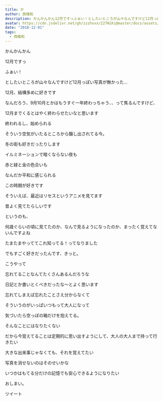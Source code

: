 ```yaml
---
title: か
author: 西條和
description: かんかんかん12月ですっふぁい！としたいところが山々なんですけど12月っぽい写真が無かった…12月、結構多めに好きですなんだろう、9月10月と...
avatar: https://cdn.jsdelivr.net/gh/zzzhxxx/227WiKi@master/docs/assets/photo/avatar/nagomi.jpg
date: "2018-12-01"
tags:
  - 西條和
---
```









かんかんかん










12月ですっ














ふぁい！





としたいところが山々なんですけど12月っぽい写真が無かった…














12月、結構多めに好きです










なんだろう、9月10月とかはもうすぐ一年終わっちゃう、、って焦るんですけど、







12月までくるとはやく終わらせたいなと思います











終われるし、始められる








そういう空気がいたるところから醸し出されてる今。












冬の街も好きだったりします









イルミネーションで暗くならない夜も

赤と緑と金の色合いも










なんだか平和に感じられる





この時期が好きです














そういえば、最近はリセスというアニメを見てます










昔よく見てたらしいです










というのも、

何歳ぐらいの頃に見てたのか、なんで見るようになったのか、まったく覚えてないんですよね














たまたまやっててこれ知ってる！ってなりました










でもすごく好きだったんです、きっと。











こうやって

忘れてることなんてたくさんあるんだろうな













日記とか書いとくべきだったな〜とよく思います











忘れてしまえば忘れたことさえ分からなくて








そういうのがいっぱいつもって大人になって











気づいたら空っぽの箱だけを抱えてる。








そんなことにはなりたくない











だから今覚えてることは定期的に思い出すようにして、大人の大人まで持って行きたい











大きな出来事じゃなくても、それを覚えてたい
















写真を消せないのはそのせいかな













いつかはもてる分だけの記憶でも安心できるようになりたい















おしまい。


ツイート



